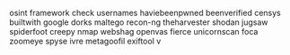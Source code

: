 osint framework
check usernames
haviebeenpwned
beenverified
censys
builtwith
google dorks
maltego
recon-ng
theharvester
shodan
jugsaw
spiderfoot
creepy
nmap 
webshag
openvas
fierce
unicornscan
foca
zoomeye
spyse
ivre
metagoofil
exiftool v